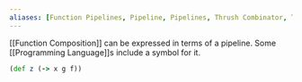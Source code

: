 ```yaml
---
aliases: [Function Pipelines, Pipeline, Pipelines, Thrush Combinator, Thrush Combinators]
---
```


[[Function Composition]] can be expressed in terms of a pipeline. Some [[Programming Language]]s include a symbol for it.

```clj
(def z (-> x g f))
```